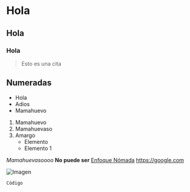 # Hola

## Hola

### Hola

> Esto es una cita


## Numeradas
- Hola
- Adios
- Mamahuevo

1. Mamahuevo
2. Mamahuevaso
3. Amargo
	- Elemento
	- Elemento 1

*Mamahuevasoooo* 
**No puede ser**
[Enfoque Nómada](https://google.com "Productividad mamahuevo")
<https://google.com>

![Imagen](https://www.nintenderos.com/wp-content/uploads/2022/11/super-mario-dedo-e1668093509632.jpg)

    Código